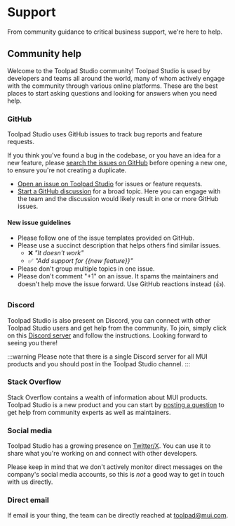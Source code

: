 # Support

<p class="description">From community guidance to critical business support, we're here to help.</p>

## Community help

Welcome to the Toolpad Studio community!
Toolpad Studio is used by developers and teams all around the world, many of whom actively engage with the community through various online platforms.
These are the best places to start asking questions and looking for answers when you need help.

### GitHub

Toolpad Studio uses GitHub issues to track bug reports and feature requests.

If you think you've found a bug in the codebase, or you have an idea for a new feature, please [search the issues on GitHub](https://github.com/mui/mui-toolpad/issues?utf8=%E2%9C%93&q=is%3Aopen+is%3Aclosed) before opening a new one, to ensure you're not creating a duplicate.

- [Open an issue on Toolpad Studio](https://github.com/mui/mui-toolpad/issues/new/choose) for issues or feature requests.
- [Start a GitHub discussion](https://github.com/mui/mui-toolpad/discussions) for a broad topic. Here you can engage with the team and the discussion would likely result in one or more GitHub issues.

#### New issue guidelines

- Please follow one of the issue templates provided on GitHub.
- Please use a succinct description that helps others find similar issues.
  - ❌ _"It doesn't work"_
  - ✅ _"Add support for {{new feature}}"_
- Please don't group multiple topics in one issue.
- Please don't comment "+1" on an issue. It spams the maintainers and doesn't help move the issue forward. Use GitHub reactions instead (👍).

### Discord

Toolpad Studio is also present on Discord, you can connect with other Toolpad Studio users and get help from the community. To join, simply click on this [Discord server](https://mui.com/r/discord/) and follow the instructions. Looking forward to seeing you there!

:::warning
Please note that there is a single Discord server for all MUI products and you should post in the Toolpad Studio channel.
:::

### Stack Overflow

Stack Overflow contains a wealth of information about MUI products. Toolpad Studio is a new product and you can start by [posting a question](https://stackoverflow.com/questions/tagged/toolpad) to get help from community experts as well as maintainers.

### Social media

Toolpad Studio has a growing presence on [Twitter/X](https://twitter.com/Toolpad_).
You can use it to share what you're working on and connect with other developers.

Please keep in mind that we don't actively monitor direct messages on the company's social media accounts, so this is _not_ a good way to get in touch with us directly.

### Direct email

If email is your thing, the team can be directly reached at toolpad@mui.com.
